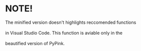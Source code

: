 # NOTE!
The minified version doesn't highlights reccomended functions
<br><br>
in Visual Studio Code. This function is aviable only in the
<br><br>
beautified version of PyPink.
